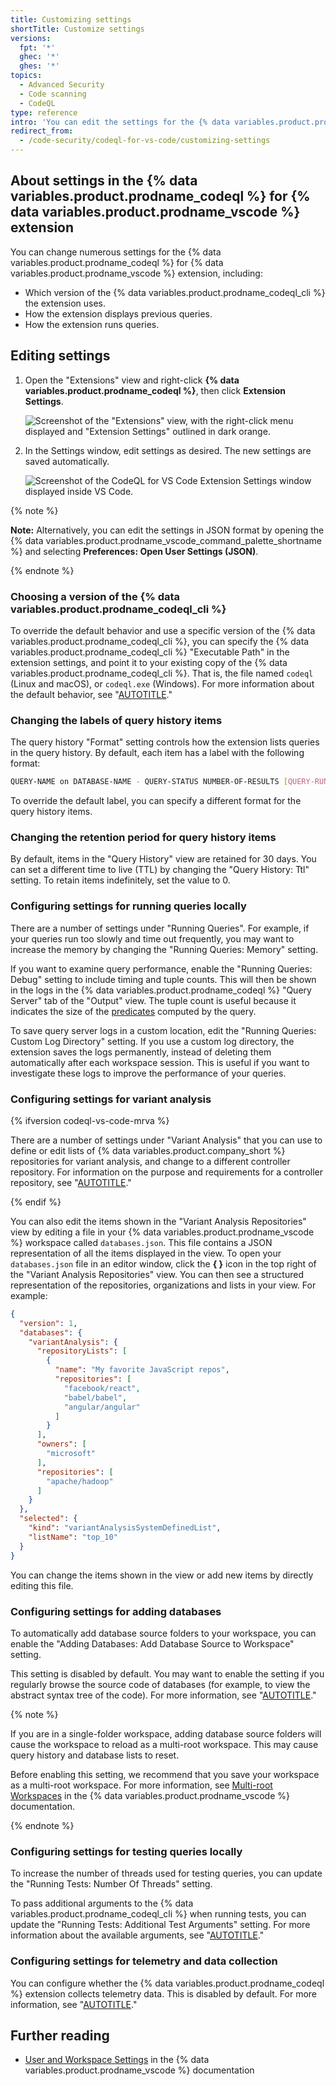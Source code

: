 ```yaml
---
title: Customizing settings
shortTitle: Customize settings
versions:
  fpt: '*'
  ghec: '*'
  ghes: '*'
topics:
  - Advanced Security
  - Code scanning
  - CodeQL
type: reference
intro: 'You can edit the settings for the {% data variables.product.prodname_codeql %} for {% data variables.product.prodname_vscode %} extension to suit your needs.'
redirect_from:
  - /code-security/codeql-for-vs-code/customizing-settings
---
```


## About settings in the {% data variables.product.prodname_codeql %} for {% data variables.product.prodname_vscode %} extension

You can change numerous settings for the {% data variables.product.prodname_codeql %} for {% data variables.product.prodname_vscode %} extension, including:

* Which version of the {% data variables.product.prodname_codeql_cli %} the extension uses.
* How the extension displays previous queries.
* How the extension runs queries.

## Editing settings

1. Open the "Extensions" view and right-click **{% data variables.product.prodname_codeql %}**, then click **Extension Settings**.

   ![Screenshot of the "Extensions" view, with the right-click menu displayed and "Extension Settings" outlined in dark orange.](/assets/images/help/security/codeql-for-vs-code-extensions-view.png)

1. In the Settings window, edit settings as desired. The new settings are saved automatically.

   ![Screenshot of the CodeQL for VS Code Extension Settings window displayed inside VS Code.](/assets/images/help/security/codeql-for-vs-code-extension-settings.png)

{% note %}

**Note:** Alternatively, you can edit the settings in JSON format by opening the {% data variables.product.prodname_vscode_command_palette_shortname %} and selecting **Preferences: Open User Settings (JSON)**.

{% endnote %}

### Choosing a version of the {% data variables.product.prodname_codeql_cli %}

To override the default behavior and use a specific version of the {% data variables.product.prodname_codeql_cli %}, you can specify the {% data variables.product.prodname_codeql_cli %} "Executable Path" in the extension settings, and point it to your existing copy of the {% data variables.product.prodname_codeql_cli %}. That is, the file named `codeql` (Linux and macOS), or `codeql.exe` (Windows). For more information about the default behavior, see "[AUTOTITLE](/code-security/codeql-for-vs-code/using-the-advanced-functionality-of-the-codeql-for-vs-code-extension/configuring-access-to-the-codeql-cli)."

### Changing the labels of query history items

The query history "Format" setting controls how the extension lists queries in the query history. By default, each item has a label with the following format:

```bash
QUERY-NAME on DATABASE-NAME - QUERY-STATUS NUMBER-OF-RESULTS [QUERY-RUNTIME]
```

To override the default label, you can specify a different format for the query history items.

### Changing the retention period for query history items

By default, items in the "Query History" view are retained for 30 days. You can set a different time to live (TTL) by changing the "Query History: Ttl" setting. To retain items indefinitely, set the value to 0.

### Configuring settings for running queries locally

There are a number of settings under "Running Queries". For example, if your queries run too slowly and time out frequently, you may want to increase the memory by changing the "Running Queries: Memory" setting.

If you want to examine query performance, enable the "Running Queries: Debug" setting to include timing and tuple counts. This will then be shown in the logs in the {% data variables.product.prodname_codeql %} "Query Server" tab of the "Output" view. The tuple count is useful because it indicates the size of the [predicates](https://codeql.github.com/docs/ql-language-reference/predicates/#predicates) computed by the query.

To save query server logs in a custom location, edit the "Running Queries: Custom Log Directory" setting. If you use a custom log directory, the extension saves the logs permanently, instead of deleting them automatically after each workspace session. This is useful if you want to investigate these logs to improve the performance of your queries.

### Configuring settings for variant analysis

{% ifversion codeql-vs-code-mrva %}

There are a number of settings under "Variant Analysis" that you can use to define or edit lists of {% data variables.product.company_short %} repositories for variant analysis, and change to a different controller repository. For information on the purpose and requirements for a controller repository, see "[AUTOTITLE](/code-security/codeql-for-vs-code/getting-started-with-codeql-for-vs-code/running-codeql-queries-at-scale-with-multi-repository-variant-analysis)."

{% endif %}

You can also edit the items shown in the "Variant Analysis Repositories" view by editing a file in your {% data variables.product.prodname_vscode %} workspace called `databases.json`. This file contains a JSON representation of all the items displayed in the view. To open your `databases.json` file in an editor window, click the **{ }** icon in the top right of the "Variant Analysis Repositories" view. You can then see a structured representation of the repositories, organizations and lists in your view. For example:

```json
{
  "version": 1,
  "databases": {
    "variantAnalysis": {
      "repositoryLists": [
        {
          "name": "My favorite JavaScript repos",
          "repositories": [
            "facebook/react",
            "babel/babel",
            "angular/angular"
          ]
        }
      ],
      "owners": [
        "microsoft"
      ],
      "repositories": [
        "apache/hadoop"
      ]
    }
  },
  "selected": {
    "kind": "variantAnalysisSystemDefinedList",
    "listName": "top_10"
  }
}
```

You can change the items shown in the view or add new items by directly editing this file.

### Configuring settings for adding databases

To automatically add database source folders to your workspace, you can enable the "Adding Databases: Add Database Source to Workspace" setting.

This setting is disabled by default. You may want to enable the setting if you regularly browse the source code of databases (for example, to view the abstract syntax tree of the code). For more information, see "[AUTOTITLE](/code-security/codeql-for-vs-code/using-the-advanced-functionality-of-the-codeql-for-vs-code-extension/exploring-the-structure-of-your-source-code)."

{% note %}

If you are in a single-folder workspace, adding database source folders will cause the workspace to reload as a multi-root workspace. This may cause query history and database lists to reset.

Before enabling this setting, we recommend that you save your workspace as a multi-root workspace. For more information, see [Multi-root Workspaces](https://code.visualstudio.com/docs/editor/multi-root-workspaces) in the {% data variables.product.prodname_vscode %} documentation.

{% endnote %}

### Configuring settings for testing queries locally

To increase the number of threads used for testing queries, you can update the "Running Tests: Number Of Threads" setting.

To pass additional arguments to the {% data variables.product.prodname_codeql_cli %} when running tests, you can update the "Running Tests: Additional Test Arguments" setting. For more information about the available arguments, see "[AUTOTITLE](/code-security/codeql-cli/codeql-cli-manual/test-run/)."

### Configuring settings for telemetry and data collection

You can configure whether the {% data variables.product.prodname_codeql %} extension collects telemetry data. This is disabled by default. For more information, see "[AUTOTITLE](/code-security/codeql-for-vs-code/using-the-advanced-functionality-of-the-codeql-for-vs-code-extension/telemetry-in-codeql-for-visual-studio-code)."

## Further reading

* [User and Workspace Settings](https://code.visualstudio.com/docs/getstarted/settings) in the {% data variables.product.prodname_vscode %} documentation
